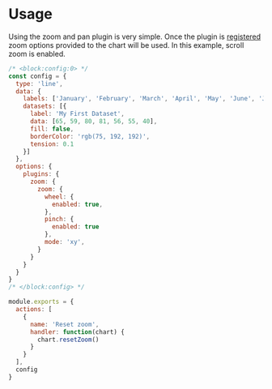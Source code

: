 # Usage

Using the zoom and pan plugin is very simple. Once the plugin is [registered](./integration) zoom options provided to the chart will be used. In this example, scroll zoom is enabled.

```js chart-editor
/* <block:config:0> */
const config = {
  type: 'line',
  data: {
    labels: ['January', 'February', 'March', 'April', 'May', 'June', 'July'],
    datasets: [{
      label: 'My First Dataset',
      data: [65, 59, 80, 81, 56, 55, 40],
      fill: false,
      borderColor: 'rgb(75, 192, 192)',
      tension: 0.1
    }]
  },
  options: {
    plugins: {
      zoom: {
        zoom: {
          wheel: {
            enabled: true,
          },
          pinch: {
            enabled: true
          },
          mode: 'xy',
        }
      }
    }
  }
}
/* </block:config> */

module.exports = {
  actions: [
    {
      name: 'Reset zoom',
      handler: function(chart) {
        chart.resetZoom()
      }
    }
  ],
  config
}
```
